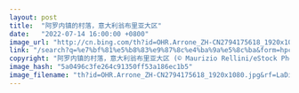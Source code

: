 ```yaml
---
layout: post
title:  "阿罗内镇的村落，意大利翁布里亚大区"
date:   "2022-07-14 16:00:00 +0800"
image_url: "http://cn.bing.com/th?id=OHR.Arrone_ZH-CN2794175618_1920x1080.jpg&rf=LaDigue_1920x1080.jpg&pid=hp"
link: "/search?q=%e7%bf%81%e5%b8%83%e9%87%8c%e4%ba%9a%e5%8c%ba&form=hpcapt&mkt=zh-cn"
copyright: "阿罗内镇的村落，意大利翁布里亚大区 (© Maurizio Rellini/eStock Photo)"
image_hash: "5a0496c3fe264c91350ff53a186ec1b5"
image_filename: "th?id=OHR.Arrone_ZH-CN2794175618_1920x1080.jpg&rf=LaDigue_1920x1080.jpg&pid=hp"
---
```

